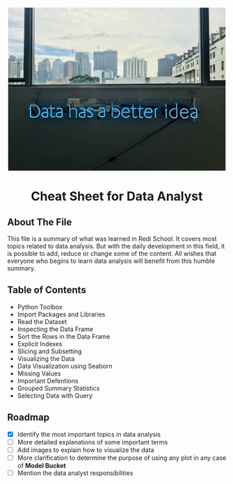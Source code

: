 <p align="center">
  <img width="500" <img src="Images/image1.jpg"/>
  <h1 align="center">Cheat Sheet for Data Analyst</h1>
</p>

## About The File

This file is a summary of what was learned in Redi School. It covers most topics related to data analysis. But with the daily development in this field, it is possible to add, reduce or change some of the content. All wishes that everyone who begins to learn data analysis will benefit from this humble summary.

## Table of Contents

* Python Toolbox
* Import Packages and Libraries
* Read the Dataset
* Inspecting the Data Frame
* Sort the Rows in the Data Frame
* Explicit Indexes
* Slicing and Subsetting
* Visualizing the Data
* Data Visualization using Seaborn
* Missing Values
* Important Defentions
* Grouped Summary Statistics
* Selecting Data with Query

## Roadmap

* [X] Identify the most important topics in data analysis
* [ ] More detailed explanations of some important terms
* [ ] Add images to explain how to visualize the data
* [ ] More clarification to determine the purpose of using any plot in any case of **Model Bucket**
* [ ] Mention the data analyst responsibilities
